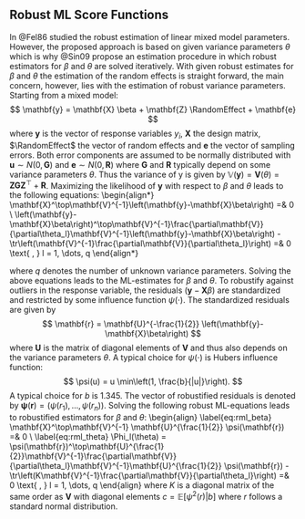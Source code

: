 ## Robust ML Score Functions

In @Fel86 studied the robust estimation of linear mixed model parameters.
However, the proposed approach is based on given variance parameters $\theta$
which is why @Sin09 propose an estimation procedure in which robust estimators
for $\beta$ and $\theta$ are solved iteratively. With given robust estimates for
$\beta$ and $\theta$ the estimation of the random effects is straight forward,
the main concern, however, lies with the estimation of robust variance
parameters. Starting from a mixed model:
$$
\mathbf{y} = \mathbf{X} \beta + \mathbf{Z} \RandomEffect + \mathbf{e}
$$
where $\mathbf{y}$ is the vector of response variables $y_i$, $\mathbf{X}$ the
design matrix, $\RandomEffect$ the vector of random effects and $\mathbf{e}$ the
vector of sampling errors. Both error components are assumed to be normally
distributed with $\mathbf{u} \sim \mathit{N}(0, \mathbf{G})$ and $\mathbf{e}
\sim \mathit{N}(0, \mathbf{R})$ where $\mathbf{G}$ and $\mathbf{R}$ typically
depend on some variance parameters $\theta$. Thus the variance of y is given by
$\mathbb{V}(\mathbf{y}) = \mathbf{V}(\theta) =
\mathbf{Z}\mathbf{G}\mathbf{Z}^\top + \mathbf{R}$. Maximizing the likelihood of
$\mathbf{y}$ with respect to $\beta$ and $\theta$ leads to the following
equations:
\begin{align*}
\mathbf{X}^\top\mathbf{V}^{-1}\left(\mathbf{y}-\mathbf{X}\beta\right) =& 0 \\
\left(\mathbf{y}-\mathbf{X}\beta\right)^\top\mathbf{V}^{-1}\frac{\partial\mathbf{V}}{\partial\theta_l}\mathbf{V}^{-1}\left(\mathbf{y}-\mathbf{X}\beta\right) - \tr\left(\mathbf{V}^{-1}\frac{\partial\mathbf{V}}{\partial\theta_l}\right) =& 0 \text{ , } l = 1, \dots, q
\end{align*}

where $q$ denotes the number of unknown variance parameters. Solving the above
equations leads to the ML-estimates for $\beta$ and $\theta$. To robustify 
against outliers in the response variable, the residuals 
$\left(\mathbf{y}-\mathbf{X}\beta\right)$ are standardized and restricted by 
some influence function $\psi(\cdot)$. The standardized residuals are given by
$$
\mathbf{r} = \mathbf{U}^{-\frac{1}{2}}
\left(\mathbf{y}-\mathbf{X}\beta\right)
$$
where $\mathbf{U}$ is the matrix of diagonal elements of $\mathbf{V}$ and thus
also depends on the variance parameters $\theta$. A typical choice for
$\psi(\cdot)$ is Hubers influence function:
$$
\psi(u) = u \min\left(1, \frac{b}{|u|}\right).
$$
A typical choice for $b$ is 1.345. The vector of robustified residuals is
denoted by $\mathbf{\psi}(\mathbf{r}) = (\psi(r_1), \dots, \psi(r_{n}))$.
Solving the following robust ML-equations leads to robustified estimators for
$\beta$ and $\theta$:
\begin{align}
\label{eq:rml_beta}
\mathbf{X}^\top\mathbf{V}^{-1} \mathbf{U}^{\frac{1}{2}} \psi(\mathbf{r}) =& 0 \\
\label{eq:rml_theta}
\Phi_l(\theta) = \psi(\mathbf{r})^\top\mathbf{U}^{\frac{1}{2}}\mathbf{V}^{-1}\frac{\partial\mathbf{V}}{\partial\theta_l}\mathbf{V}^{-1}\mathbf{U}^{\frac{1}{2}} \psi(\mathbf{r}) - \tr\left(K\mathbf{V}^{-1}\frac{\partial\mathbf{V}}{\partial\theta_l}\right) =& 0 \text{ , } l = 1, \dots, q
\end{align}
where $K$ is a diagonal matrix of the same order as $\mathbf{V}$ with diagonal
elements $c = \mathbb{E}[\psi^2(r)|b]$ where $r$ follows a standard normal
distribution.
